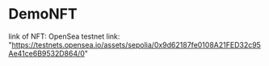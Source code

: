 # DemoNFT

link of NFT:
OpenSea testnet link: "https://testnets.opensea.io/assets/sepolia/0x9d62187fe0108A21FED32c95Ae41ce6B9532D864/0"
